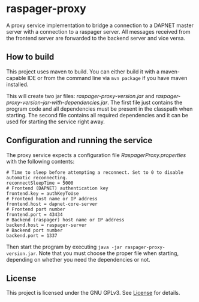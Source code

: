# raspager-proxy
A proxy service implementation to bridge a connection to a DAPNET master server with a connection to a raspager server.
All messages received from the frontend server are forwarded to the backend server and vice versa.

## How to build
This project uses maven to build. You can either build it with a maven-capable IDE or from the command line via `mvn package` if you have maven installed.

This will create two jar files: _raspager-proxy-version.jar_ and _raspager-proxy-version-jar-with-dependencies.jar_. The first
file just contains the program code and all dependencies must be present in the classpath when starting. The second file contains
all required dependencies and it can be used for starting the service right away.

## Configuration and running the service
The proxy service expects a configuration file _RaspagerProxy.properties_ with the following contents:

```
# Time to sleep before attempting a reconnect. Set to 0 to disable automatic reconnecting.
reconnectSleepTime = 5000
# Frontend (DAPNET) authentication key
frontend.key = authKeyToUse
# Frontend host name or IP address
frontend.host = dapnet-core-server
# Frontend port number
frontend.port = 43434
# Backend (raspager) host name or IP address
backend.host = raspager-server
# Backend port number
backend.port = 1337
```

Then start the program by executing `java -jar raspager-proxy-version.jar`. Note that you must choose the proper file when starting, depending on whether you need the dependencies or not.

## License
This project is licensed under the GNU GPLv3. See [License](LICENSE.txt) for details.